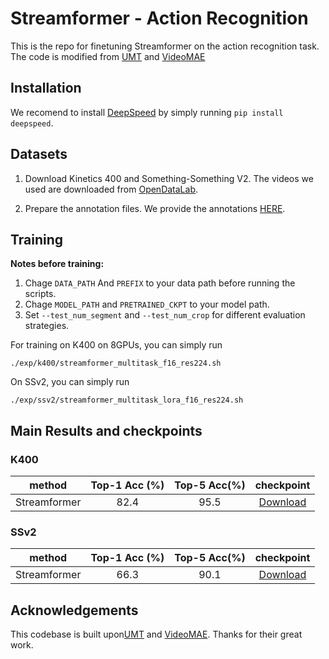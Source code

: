 # Streamformer - Action Recognition

This is the repo for finetuning Streamformer on the action recognition task. The code is modified from [UMT](https://github.com/OpenGVLab/unmasked_teacher) and [VideoMAE](https://github.com/OpenGVLab/VideoMAEv2)

## Installation
We recomend to install [DeepSpeed](https://github.com/deepspeedai/DeepSpeed) by simply running ```pip install deepspeed```.

## Datasets

1. Download Kinetics 400 and Something-Something V2. The videos we used are downloaded from [OpenDataLab](https://opendatalab.com/). 

2. Prepare the annotation files. We provide the annotations [HERE](xxx).

## Training

**Notes before training:**
1. Chage `DATA_PATH` And `PREFIX` to your data path before running the scripts.
2. Chage `MODEL_PATH` and `PRETRAINED_CKPT` to your model path.
3. Set `--test_num_segment` and `--test_num_crop` for different evaluation strategies.

For training on K400 on 8GPUs, you can simply run
```
./exp/k400/streamformer_multitask_f16_res224.sh
```

On SSv2, you can simply run
```
./exp/ssv2/streamformer_multitask_lora_f16_res224.sh
```

## Main Results and checkpoints

### K400

|       method      | Top-1 Acc  (%) |  Top-5 Acc(%)  |   checkpoint   |
|  :-------------:  |  :-----:  |  :-----------------------------------------------------------------------------:  |  :----------:  |
|  Streamformer |  82.4   | 95.5 | [Download](xxx) |

### SSv2

|       method      | Top-1 Acc  (%) |  Top-5 Acc(%)  |   checkpoint   |
|  :-------------:  |  :-----:  |  :-----------------------------------------------------------------------------:  |  :----------:  |
|  Streamformer |  66.3   | 90.1 | [Download](xxx) |

## Acknowledgements

This codebase is built upon[UMT](https://github.com/OpenGVLab/unmasked_teacher) and [VideoMAE](https://github.com/OpenGVLab/VideoMAEv2). Thanks for their great work.